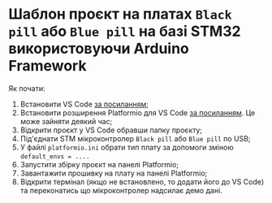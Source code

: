 # Шаблон проєкт на платах `Black pill` або `Blue pill` на базі STM32 використовуючи Arduino Framework

Як почати:

1. Встановити VS Code [за посиланням](https://code.visualstudio.com/);
2. Встановити розширення Platformio для VS Code [за посиланням](https://platformio.org/). Це може зайняти деякий час;
3. Відкрити проєкт у VS Code обравши папку проєкту;
4. Під'єднати STM мікроконтролер `Black pill` або `Blue pill` по USB;
5. У файлі `platformio.ini` обрати тип плату за допомоги зміною `default_envs = ....`
6. Запустити збірку проєкт на панелі Platformio;
7. Завантажити прошивку на плату на панелі Platformio;
8. Відкрити термінал (якщо не встановлено, то додати його до VS Code) та переконатись що мікроконтролер надсилає демо дані.
